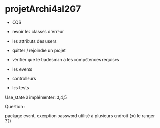 # projetArchi4al2G7

- CQS
- revoir les classes d'erreur
- les attributs des users


- quitter / rejoindre un projet
- vérifier que le tradesman a les compétences requises


- les events
- controlleurs





- les tests




Use_state à implémenter: 3,4,5



Question :



package event, execption
password utilisé à plusieurs endroit (où le ranger ??)
